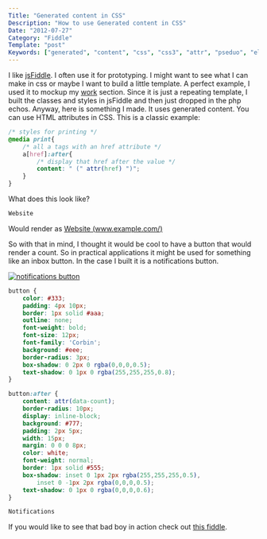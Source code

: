 ```yaml
---
Title: "Generated content in CSS"
Description: "How to use Generated content in CSS"
Date: "2012-07-27"
Category: "Fiddle"
Template: "post"
Keywords: ["generated", "content", "css", "css3", "attr", "pseduo", "elements"]
---
```


I like [jsFiddle](http://jsfiddle.net/ "jsFiddle"). I often use it for prototyping. I might want to see what I can make in css or maybe I want to build a little template. A perfect example, I used it to mockup my [work](https://ohdoylerules.com/work/ "Work") section. Since it is just a repeating template, I built the classes and styles in jsFiddle and then just dropped in the php echos. Anyway, here is something I made. It uses generated content. You can use HTML attributes in CSS. This is a classic example:

```css
/* styles for printing */
@media print{
    /* all a tags with an href attribute */
    a[href]:after{
        /* display that href after the value */
        content: " (" attr(href) ")";
    }
}
```

What does this look like?

```html
Website
```

Would render as [Website (www.example.com/)](www.example.com/)

So with that in mind, I thought it would be cool to have a button that
would render a count. So in practical applications it might be used for
something like an inbox button. In the case I built it is a
notifications button.

<div class="center">
  <a href="http://jsfiddle.net/james2doyle/LjgzD" target="_blank" title="notifications button"><img src="/images/54368011.png" alt="notifications button"></a>
</div>

```css
button {
    color: #333;
    padding: 4px 10px;
    border: 1px solid #aaa;
    outline: none;
    font-weight: bold;
    font-size: 12px;
    font-family: 'Corbin';
    background: #eee;
    border-radius: 3px;
    box-shadow: 0 2px 0 rgba(0,0,0,0.5);
    text-shadow: 0 1px 0 rgba(255,255,255,0.8);
}

button:after {
    content: attr(data-count);
    border-radius: 10px;
    display: inline-block;
    background: #777;
    padding: 2px 5px;
    width: 15px;
    margin: 0 0 0 8px;
    color: white;
    font-weight: normal;
    border: 1px solid #555;
    box-shadow: inset 0 1px 2px rgba(255,255,255,0.5),
        inset 0 -1px 2px rgba(0,0,0,0.5);
    text-shadow: 0 1px 0 rgba(0,0,0,0.6);
}​
```

```html
Notifications​
```

If you would like to see that bad boy in action check out [this
fiddle](http://jsfiddle.net/james2doyle/LjgzD/ "jsFiddle css content").
